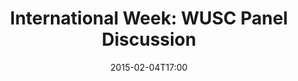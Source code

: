 ---
layout: post
title:  "International Week: WUSC Panel Discussion"
date:   2015-02-04T17:00
start:  "5:00"
end:    "7:00"
categories: events
---